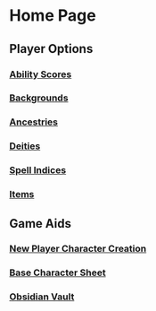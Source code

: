 # Home Page

## Player Options

### [Ability Scores](Player%20Characters/The%20Ability%20Scores/Ability%20Scores.md)

### [Backgrounds](Player%20Characters/Backgrounds/Background.md)

### [Ancestries](Player%20Characters/Ancenstries/Ancestry.md)

### [Deities](Magic/Deities.md)

### [Spell Indices](Magic/Spells/Spells%20by%20Level/Spell%20Indices.md)

### [Items](Items%20and%20Gear/Items.md)

## Game Aids

### [New Player Character Creation](Character%20Creation/New%20Player%20Character%20Creation.md)

### [Base Character Sheet](Character%20Creation/Base%20Character%20Sheet.md)

### [Obsidian Vault](https://github.com/19bufordcarl/CarlRPG)
